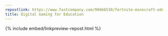 ```yaml
---
repostlink: https://www.fastcompany.com/90666530/fortnite-minecraft-education
title: Digital Gaming for Education
---
```


{% include embed/linkpreview-repost.html %}
